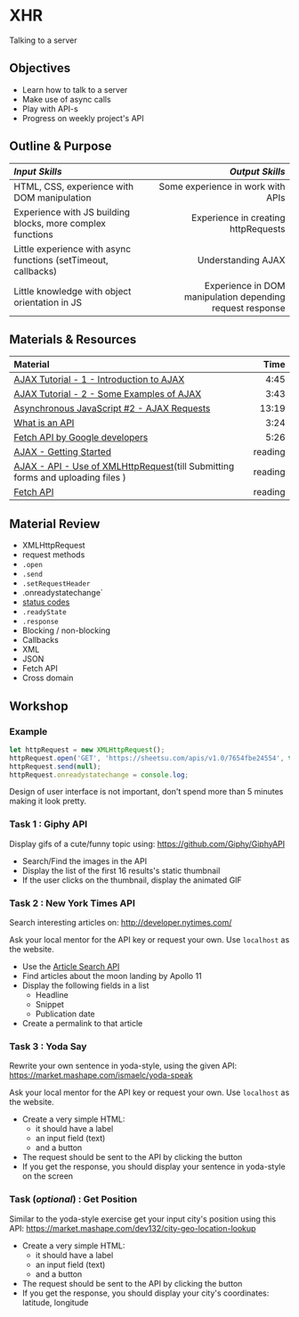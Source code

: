 # XHR
Talking to a server

## Objectives
 - Learn how to talk to a server
 - Make use of async calls
 - Play with API-s
 - Progress on weekly project's API

## Outline & Purpose  

| *Input Skills* | *Output Skills* |  
|:---------------|----------------:|  
| HTML, CSS, experience with DOM manipulation | Some experience in work with APIs |  
| Experience with JS building blocks, more complex functions | Experience in creating httpRequests |  
| Little experience with async functions (setTimeout, callbacks) | Understanding AJAX |  
| Little knowledge with object orientation in JS | Experience in DOM manipulation depending request response |  

## Materials & Resources
| Material | Time |
|:---------|-----:|
| [AJAX Tutorial - 1 - Introduction to AJAX](https://www.youtube.com/watch?v=tp3Gw-oWs2k) | 4:45 |
| [AJAX Tutorial - 2 - Some Examples of AJAX](https://www.youtube.com/watch?v=-1RLW7a8Gr4) | 3:43 |
| [Asynchronous JavaScript #2 - AJAX Requests](https://www.youtube.com/watch?v=h0ZUpPiV1ac) | 13:19 |  
| [What is an API](https://www.youtube.com/watch?v=s7wmiS2mSXY) | 3:24 |  
| [Fetch API by Google developers](https://www.youtube.com/watch?v=g6-ZwZmRncs) | 5:26 |  
| [AJAX - Getting Started](https://developer.mozilla.org/en-US/docs/AJAX/Getting_Started) | reading |  
| [AJAX - API - Use of XMLHttpRequest](https://developer.mozilla.org/en-US/docs/Web/API/XMLHttpRequest/Using_XMLHttpRequest)(till Submitting forms and uploading files ) | reading |  
| [Fetch API](https://developer.mozilla.org/en/docs/Web/API/Fetch_API) | reading |  

## Material Review

 - XMLHttpRequest
  - request methods  
  - `.open`
  - `.send`
  - `.setRequestHeader`
  - .onreadystatechange`
  - [status codes](https://www.w3.org/Protocols/rfc2616/rfc2616-sec10.html)
  - `.readyState`
  - `.response`
 - Blocking / non-blocking
 - Callbacks
 - XML
 - JSON
 - Fetch API
 - Cross domain

## Workshop


### Example

```javascript
let httpRequest = new XMLHttpRequest();
httpRequest.open('GET', 'https://sheetsu.com/apis/v1.0/7654fbe24554', true); // Also try http://444.hu/feed
httpRequest.send(null);
httpRequest.onreadystatechange = console.log;
```

Design of user interface is not important, don't spend more than 5 minutes making it look pretty.


### Task 1 : Giphy API

Display gifs of a cute/funny topic using:
https://github.com/Giphy/GiphyAPI

 - Search/Find the images in the API
 - Display the list of the first 16 results's static thumbnail
 - If the user clicks on the thumbnail, display the animated GIF


### Task 2 : New York Times API

Search interesting articles on:
http://developer.nytimes.com/

Ask your local mentor for the API key or request your own. Use `localhost` as the website.

 - Use the [Article Search API](http://developer.nytimes.com/article_search_v2.json)
 - Find articles about the moon landing by Apollo 11
 - Display the following fields in a list
    - Headline
    - Snippet
    - Publication date
 - Create a permalink to that article


### Task 3 : Yoda Say

Rewrite your own sentence in yoda-style, using the given API:
https://market.mashape.com/ismaelc/yoda-speak

Ask your local mentor for the API key or request your own. Use `localhost` as the website.

- Create a very simple HTML:
  - it should have a label
  - an input field (text)
  - and a button
- The request should be sent to the API by clicking the button
- If you get the response, you should display your sentence in yoda-style on the screen

### Task (_optional_) :  Get Position

Similar to the yoda-style exercise get your input city's position using this API:
https://market.mashape.com/dev132/city-geo-location-lookup  

- Create a very simple HTML:
  - it should have a label
  - an input field (text)
  - and a button
- The request should be sent to the API by clicking the button
- If you get the response, you should display your city's coordinates: latitude, longitude


<!-- ### Reddit backend communication

Check the documentation of the [Reddit project's backend](https://todo-docs.herokuapp.com/docs/#!/default/todosGET)

 - Try to implement all methods without connecting them to you UI -->
